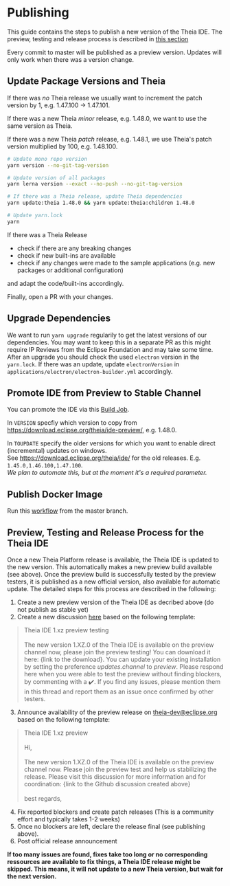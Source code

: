 # Publishing

This guide contains the steps to publish a new version of the Theia IDE. The preview, testing and release process is described in [this section](#preview-testing-and-release-process-for-the-theia-ide)

Every commit to master will be published as a preview version.
Updates will only work when there was a version change.

## Update Package Versions and Theia

If there was *no* Theia release we usually want to increment the patch version by 1, e.g. 1.47.100 -> 1.47.101.

If there was a new Theia *minor* release, e.g. 1.48.0, we want to use the same version as Theia.

If there was a new Theia *patch* release, e.g. 1.48.1, we use Theia's patch version multiplied by 100, e.g. 1.48.100.

```sh
# Update mono repo version
yarn version --no-git-tag-version

# Update version of all packages
yarn lerna version --exact --no-push --no-git-tag-version

# If there was a Theia release, update Theia dependencies
yarn update:theia 1.48.0 && yarn update:theia:children 1.48.0

# Update yarn.lock
yarn
```

If there was a Theia Release

* check if there are any breaking changes
* check if new built-ins are available
* check if any changes were made to the sample applications (e.g. new packages or additional configuration)

and adapt the code/built-ins accordingly.

Finally, open a PR with your changes.

## Upgrade Dependencies

We want to run `yarn upgrade` regularily to get the latest versions of our dependencies.
You may want to keep this in a separate PR as this might require IP Reviews from the Eclipse Foundation and may take some time.
After an upgrade you should check the used `electron` version in the `yarn.lock`.
If there was an update, update `electronVersion` in `applications/electron/electron-builder.yml` accordingly.

## Promote IDE from Preview to Stable Channel

You can promote the IDE via this [Build Job](https://ci.eclipse.org/theia/job/Theia%20-%20Promote%20IDE/).

In `VERSION` specfiy which version to copy from <https://download.eclipse.org/theia/ide-preview/>, e.g. 1.48.0.

In `TOUPDATE` specify the older versions for which you want to enable direct (incremental) updates on windows.\
See <https://download.eclipse.org/theia/ide/> for the old releases.
E.g. `1.45.0,1.46.100,1.47.100`.\
*We plan to automate this, but at the moment it's a required parameter.*

## Publish Docker Image

Run this [workflow](https://github.com/eclipse-theia/theia-ide/actions/workflows/publish-theia-ide-img.yml) from the master branch.

## Preview, Testing and Release Process for the Theia IDE

Once a new Theia Platform release is available, the Theia IDE is updated to the new version. This automatically makes a new preview build available (see above). Once the preview build is successfully tested by the preview testers, it is published as a new official version, also available for automatic update. The detailed steps for this process are described in the following:

1. Create a new preview version of the Theia IDE as decribed above (do not publish as stable yet)
2. Create a new discussion [here](https://github.com/eclipse-theia/theia/discussions) based on the following template:
>Theia IDE 1.xz preview testing</br></br>
>The new version 1.XZ.0 of the Theia IDE is available on the preview channel now, please join the preview testing! You can download it here: {link to the download}. You can update your existing installation by setting the preference *updates.channel* to *preview*. 
Please respond here when you were able to test the preview without finding blockers, by commenting with a :heavy_check_mark:. If you find any issues, please mention them in this thread and report them as an issue once confirmed by other testers.

3. Announce availability of the preview release on theia-dev@eclipse.org based on the following template:
>Theia IDE 1.xz preview</br></br>
>Hi,</br></br>The new version 1.XZ.0 of the Theia IDE is available on the preview channel now. Please join the preview test and help us stabilizing the release. Please visit this discussion for more information and for coordination: {link to the Github discussion created above}</br></br>best regards,

4. Fix reported blockers and create patch releases (This is a community effort and typically takes 1-2 weeks)
5. Once no blockers are left, declare the release final (see publishing above).
6. Post official release announcement

**If too many issues are found, fixes take too long or no corresponding ressources are available to fix things, a Theia IDE release might be skipped. This means, it will not update to a new Theia version, but wait for the next version.**
